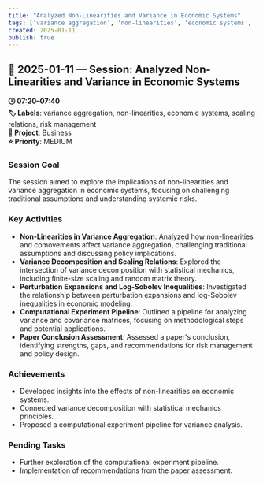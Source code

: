 ```yaml
---
title: "Analyzed Non-Linearities and Variance in Economic Systems"
tags: ['variance aggregation', 'non-linearities', 'economic systems', 'scaling relations', 'risk management']
created: 2025-01-11
publish: true
---
```


## 📅 2025-01-11 — Session: Analyzed Non-Linearities and Variance in Economic Systems

**🕒 07:20–07:40**  
**🏷️ Labels**: variance aggregation, non-linearities, economic systems, scaling relations, risk management  
**📂 Project**: Business  
**⭐ Priority**: MEDIUM  


### Session Goal
The session aimed to explore the implications of non-linearities and variance aggregation in economic systems, focusing on challenging traditional assumptions and understanding systemic risks.

### Key Activities
- **Non-Linearities in Variance Aggregation**: Analyzed how non-linearities and comovements affect variance aggregation, challenging traditional assumptions and discussing policy implications.
- **Variance Decomposition and Scaling Relations**: Explored the intersection of variance decomposition with statistical mechanics, including finite-size scaling and random matrix theory.
- **Perturbation Expansions and Log-Sobolev Inequalities**: Investigated the relationship between perturbation expansions and log-Sobolev inequalities in economic modeling.
- **Computational Experiment Pipeline**: Outlined a pipeline for analyzing variance and covariance matrices, focusing on methodological steps and potential applications.
- **Paper Conclusion Assessment**: Assessed a paper's conclusion, identifying strengths, gaps, and recommendations for risk management and policy design.

### Achievements
- Developed insights into the effects of non-linearities on economic systems.
- Connected variance decomposition with statistical mechanics principles.
- Proposed a computational experiment pipeline for variance analysis.

### Pending Tasks
- Further exploration of the computational experiment pipeline.
- Implementation of recommendations from the paper assessment.
